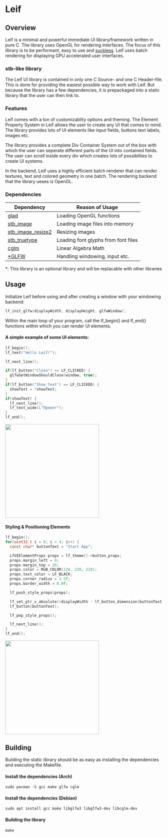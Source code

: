 # Leif

## Overview

Leif is a minimal and powerful immediate UI library/framework written in pure C. The library uses OpenGL for rendering interfaces. 
The focus of this library is to be performant, easy to use and [suckless](https://suckless.org/philosophy/). Leif uses batch rendering for 
displaying GPU accelerated user interfaces. 

### stb-like library

The Leif UI library is contained in only one C Source- and one C Header-file. This is done for providing the easiest possible way to work 
with Leif. But because the library has a few dependencies, it is prepackaged into a static library that the user can then link to.

### Features

Leif comes with a ton of customizablity options and theming. The Element Property System in Leif allows the user to create any UI that 
comes to mind. The library provides lots of UI elements like input fields, buttons text labels, images etc. 

The library provides a complete Div Container System out of the box with which the user can seperate different parts of the UI into contained 
fields. The user can scroll inside every div which creates lots of possiblities to create UI systems.

In the backend, Leif uses a highly efficient batch renderer that can render textures, text and colored geometry in one batch. The rendering backend 
that the library ueses is OpenGL. 


### Dependencies

| Dependency         |  Reason of Usage    |
| ----------------|-------------|
| [glad](https://github.com/Dav1dde/glad) | Loading OpenGL functions |
| [stb_image](https://github.com/nothings/stb/blob/master/stb_image.h) | Loading image files into memory |
| [stb_image_resize2](https://github.com/nothings/stb/blob/master/stb_image_resize2.h) | Resizing images |
| [stb_truetype](https://github.com/nothings/stb/blob/master/stb_truetype.h) | Loading font glyphs from font files |
| [cglm](https://github.com/recp/cglm) | Linear Algebra Math | 
| [*GLFW](https://github.com/glfw/glfw) | Handling windowing, input etc. | 

*: This library is an optional library and will be replacable with other libraries

## Usage

Initialize Leif before using and after creating a window with your windowing backend:
```c
lf_init_glfw(displayWidth, displayHeight, glfwWindow);
```

Within the main loop of your program, call the lf_begin() and lf_end() functions within which you can render UI elements.

#### A simple example of some UI elements:
```c
lf_begin();
lf_text("Hello Leif!");

lf_next_line();

if(lf_button("Close") == LF_CLICKED) {
  glfwSetWindowShouldClose(window, true);
}
if(lf_button("Show Text") == LF_CLICKED) {
  showText = !showText;
}
if(showText) {
  lf_next_line();
  lf_text_wide(L"Привет");
}
lf_end();
```
<img src="https://github.com/cococry/Leif/blob/main/branding/ui-elements.png" width=300px/> 

#### Styling & Positioning Elements
```c
lf_begin();
for(uint32_t i = 0; i < 4; i++) {
  const char* buttonText = "Start App";

  LfUIElementProps props = lf_theme()->button_props;
  props.margin_left = 0;
  props.margin_top = 20;
  props.color = RGB_COLOR(220, 220, 220);
  props.text_color = LF_BLACK;
  props.corner_radius = 3.5f;
  props.border_width = 0.0f;

  lf_push_style_props(props);

  lf_set_ptr_x_absolute((displayWidth - lf_button_dimension(buttonText).x) / 2.0f);
  lf_button(buttonText);

  lf_pop_style_props();

  lf_next_line();
}
lf_end();
```

<img src="https://github.com/cococry/Leif/blob/main/branding/styling-elements.png" width=300px/> 

## Building

Building the static library should be as easy as installing the dependencies and executing the Makefile.

#### Install the dependencies (Arch)
```console
sudo pacman -S gcc make glfw cglm
```

#### Install the dependencies (Debian)
```console
sudo apt install gcc make libglfw3 libglfw3-dev libcglm-dev
```

#### Building the library
```console
make
```
